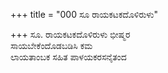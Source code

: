 +++
title = "000 ಸೂ ರಾಯಕಟಕದೊಳಿರುಳು"

+++
ಸೂ.  ರಾಯಕಟಕದೊಳಿರುಳು ಭೀಷ್ಮರ  
ಸಾಯಬೇಕೆಂದೊಡಬಡಿಸಿ ಕಮ  
ಲಾಯತಾಂಬಕ ಸಹಿತ ಪಾಳಯಕರಸನೈತಂದ